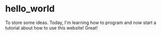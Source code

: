 # hello_world
To store some ideas. 
Today, I'm learning how to program and now start a tutorial about how to use this website! Great!
